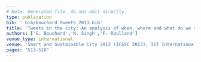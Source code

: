 ```yaml
---
# Note: Generated file, do not edit directly.
type: publication
bib: '_bib/bouchard_tweets_2013.bib'
title: 'Tweets in the city: An analysis of when, where and what do we tweet in paris'
authors: ['G. Bouchard','N. Singh','F. Roulland']
venue_type: international
venue: 'Smart and Sustainable City 2013 (ICSSC 2013), IET International Conference on'
pages: "513-518"
---
```

